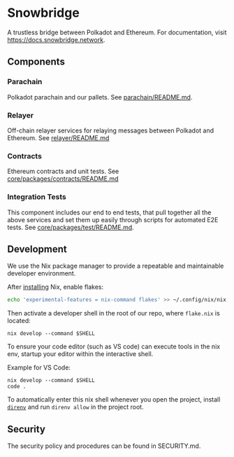 # Snowbridge

A trustless bridge between Polkadot and Ethereum. For documentation, visit https://docs.snowbridge.network.

## Components

### Parachain

Polkadot parachain and our pallets. See [parachain/README.md](parachain/README.md).

### Relayer

Off-chain relayer services for relaying messages between Polkadot and Ethereum. See [relayer/README.md](relayer/README.md)

### Contracts

Ethereum contracts and unit tests. See [core/packages/contracts/README.md](core/packages/contracts/README.md)

### Integration Tests

This component includes our end to end tests, that pull together all the above services and set them up easily through scripts for automated E2E tests. See [core/packages/test/README.md](core/packages/test/README.md).

## Development

We use the Nix package manager to provide a repeatable and maintainable developer environment.

After [installing](https://nixos.org/download.html) Nix, enable flakes:

```sh
echo 'experimental-features = nix-command flakes' >> ~/.config/nix/nix.conf
```

Then activate a developer shell in the root of our repo, where `flake.nix` is located:

```
nix develop --command $SHELL
```

To ensure your code editor (such as VS code) can execute tools in the nix env, startup your editor within the interactive shell.

Example for VS Code:

```
nix develop --command $SHELL
code .
```

To automatically enter this nix shell whenever you open the project, install [`direnv`](https://direnv.net/docs/installation.html) and run `direnv allow` in the
project root.

## Security

The security policy and procedures can be found in SECURITY.md.
